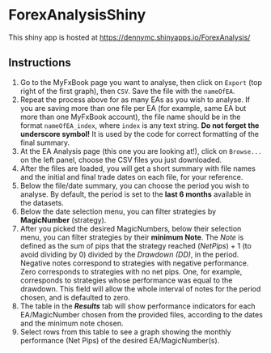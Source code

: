 # ForexAnalysisShiny

This shiny app is hosted at https://dennymc.shinyapps.io/ForexAnalysis/

## Instructions

1. Go to the MyFxBook page you want to analyse, then click on `Export` (top right of the first graph), then `CSV`. Save the file with the `nameOfEA`.
1. Repeat the process above for as many EAs as you wish to analyse. If you are saving more than one file per EA (for example, same EA but more than one MyFxBook account), the file name should be in the format `nameOfEA_index`, where `index` is any text string. **Do not forget the underscore symbol!** It is used by the code for correct formatting of the final summary.
1. At the EA Analysis page (this one you are looking at!), click on `Browse...` on the left panel, choose the CSV files you just downloaded.
1. After the files are loaded, you will get a short summary with file names and the initial and final trade dates on each file, for your reference.
1. Below the file/date summary, you can choose the period you wish to analyse. By default, the period is set to the **last 6 months** available in the datasets.
1. Below the date selection menu, you can filter strategies by **MagicNumber** (strategy).
1. After you picked the desired MagicNumbers, below their selection menu, you can filter strategies by their **minimum Note**. The *Note* is defined as the sum of pips that the strategy reached (*NetPips*) + 1 (to avoid dividing by 0) divided by the *Drawdown (DD)*, in the period. Negative notes correspond to strategies with negative performance. Zero corresponds to strategies with no net pips. One, for example, corresponds to strategies whose performance was equal to the drawdown. This field will allow the whole interval of notes for the period chosen, and is defaulted to zero.
1. The table in the ***Results*** tab will show performance indicators for each EA/MagicNumber chosen from the provided files, according to the dates and the minimum note chosen.
1. Select rows from this table to see a graph showing the monthly performance (Net Pips) of the desired EA/MagicNumber(s).
